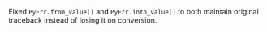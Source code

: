 Fixed `PyErr.from_value()` and `PyErr.into_value()` to both maintain original traceback instead of losing it on conversion.